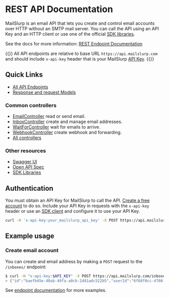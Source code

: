 # REST API Documentation

MailSlurp is an email API that lets you create and control email accounts over HTTP without an SMTP mail server. You can call the API using an API Key and an HTTP client or use one of the official [SDK libraries](/developers/).

See the docs for more information: [REST Endpoint Documentation](https://www.mailslurp.com/docs/api/docs/Apis/)

{{<tip>}}
All API endpoints are relative to base URL `https://api.mailslurp.com` and should include `x-api-key` header that is your MailSlurp [API Key](https://app.mailslurp.com/).
{{</tip>}}

## Quick Links

- [All API Endpoints](https://www.mailslurp.com/docs/api/docs/Apis)
- [Response and request Models](https://www.mailslurp.com/docs/api/docs/Models)
  
### Common controllers

- [EmailController](https://www.mailslurp.com/docs/api/docs/Apis/EmailControllerApi/) read or send email.
- [InboxController](https://www.mailslurp.com/docs/api/docs/Apis/InboxControllerApi/) create and manage email addresses.
- [WaitForController](https://www.mailslurp.com/docs/api/docs/Apis/WaitForControllerApi/) wait for emails to arrive.
- [WebhookController](https://www.mailslurp.com/docs/api/docs/Apis/WebhookControllerApi/) create webhook and forwarding.
- [All controllers](https://www.mailslurp.com/docs/api/docs/Apis/)

### Other resources

- [Swagger UI](https://api.mailslurp.com/swagger-ui.html)
- [Open API Spec](https://api.mailslurp.com/v2/api-docs)
- [SDK Libraries](https://www.mailslurp.com/developers)

## Authentication

You must obtain an API Key for MailSlurp to call the API. [Create a free account](https://app.mailslurp.com/sign-up/) to do so. Include your API Key in requests with the `x-api-key` header or use an [SDK client](https://www.mailslurp.com/docs/) and configure it to use your API Key.

```bash
curl -H 'x-api-key:your_mailslurp_api_key' -X POST https://api.mailslurp.com/inboxes/
```

## Example usage

### Create email account

You can create and email address by making a `POST` request to the `/inboxes/` endpoint:

```bash
$ curl -H "x-api-key:$API_KEY" -X POST https://api.mailslurp.com/inboxes/
> {"id":"baefb45e-40ab-49fa-a0cb-2d41adc522b5","userId":"6f68f0cc-4760-4e82-87ad-449c9037773b","created":"2021-05-04T07:26:06.595Z","createdAt":"2021-05-04T07:26:06.595Z","name":null,"description":null,"emailAddress":"baefb45e-40ab-49fa-a0cb-2d41adc522b5@mailslurp.com","expiresAt":null,"favourite":false,"tags":null,"teamAccess":false,"readOnly":false}
```

See [endpoint documentation](https://www.mailslurp.com/docs/api/docs/Apis/) for more examples.

